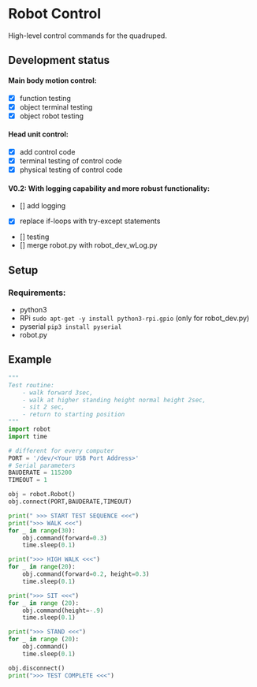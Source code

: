 # Robot Control
High-level control commands for the quadruped.

## Development status
#### Main body motion control:
 - [x] function testing 
 - [x] object terminal testing
 - [x] object robot testing
#### Head unit control:
 - [x] add control code
 - [x] terminal testing of control code
 - [x] physical testing of control code
#### V0.2: With logging capability and more robust functionality:
 - [] add logging
 - [x] replace if-loops with try-except statements
 - [] testing
 - [] merge robot.py with robot_dev_wLog.py

## Setup
### Requirements:
- python3
- RPi ```sudo apt-get -y install python3-rpi.gpio``` (only for robot_dev.py)
- pyserial ```pip3 install pyserial```
- robot.py

## Example
```python
"""
Test routine: 
    - walk forward 3sec, 
    - walk at higher standing height normal height 2sec, 
    - sit 2 sec,
    - return to starting position
"""
import robot
import time

# different for every computer
PORT = '/dev/<Your USB Port Address>'
# Serial parameters
BAUDERATE = 115200
TIMEOUT = 1

obj = robot.Robot()
obj.connect(PORT,BAUDERATE,TIMEOUT)

print(" >>> START TEST SEQUENCE <<<")
print(">>> WALK <<<")
for _ in range(30):
    obj.command(forward=0.3)
    time.sleep(0.1)

print(">>> HIGH WALK <<<")
for _ in range(20):
    obj.command(forward=0.2, height=0.3)
    time.sleep(0.1)

print(">>> SIT <<<")
for _ in range (20):
    obj.command(height=-.9)
    time.sleep(0.1)

print(">>> STAND <<<")
for _ in range (20):
    obj.command()
    time.sleep(0.1)

obj.disconnect()
print(">>> TEST COMPLETE <<<")
```

